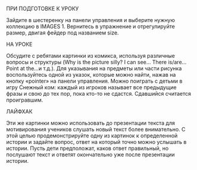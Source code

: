 ПРИ ПОДГОТОВКЕ К УРОКУ

Зайдите в шестеренку на панели управления и выберите нужную коллекцию в IMAGES 1. 
Вернитесь в упражнение и отрегулируйте размер, двигая фейдер под названием size. 

НА УРОКЕ

Обсудите с ребятами картинки из комикса, используя различные вопросы и структуры (Why is the picture silly? I can see… There is/are… Point at the…и т.д.). Для указывания на предметы или части рисунка воспользуйтесь одной из указок, которые можно найти, нажав на кнопку «pointer» на панели управления. Можно поиграть с детьми в игру Снежный ком: каждый из игроков называет все предыдущие фразы и свою до тех пор, пока кто-то не сдастся. Сдавшийся считается проигравшим. 

ЛАЙФХАК

Эти же картинки можно использовать до презентации текста для мотивирования учеников слушать новый текст более внимательно. С этой целью продемонстрируйте одну из картинок к определенной истории и задайте вопрос, ответ на который точно можно услышать в истории. Пусть дети предположат, каков ответ правильный, но послушают текст и ответят окончательно уже после презентации истории.
